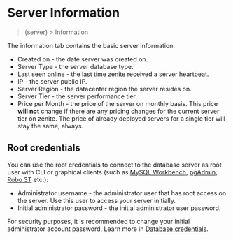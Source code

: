 # Server Information

> (server) > Information

The information tab contains the basic server information.

* Created on - the date server was created on.
* Server Type - the server database type.
* Last seen online - the last time zenite received a server heartbeat.
* IP - the server public IP.
* Server Region - the datacenter region the server resides on.
* Server Tier - the server performance tier.
* Price per Month - the price of the server on monthly basis. This price **will not** change if there are any pricing changes for the current server tier on zenite. The price of already deployed servers for a single tier will stay the same, always.

## Root credentials

You can use the root credentials to connect to the database server as root user with CLI or graphical clients (such as [MySQL Workbench](https://www.mysql.com/products/workbench/), [pgAdmin](https://www.pgadmin.org/), [Robo 3T](https://robomongo.org/) etc.):

* Administrator username - the administrator user that has root access on the server. Use this user to access your server initially.
* Initial administrator password - the initial administrator user password.

For security purposes, it is recommended to change your initial administrator account password. Learn more in [Database credentials](server/credentials.md).